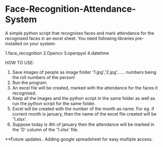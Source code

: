 # Face-Recognition-Attendance-System
A simple python script that recognises faces and mark attendance for the recognised faces in an excel sheet.
You need following libraries pre-installed on your system:

1.face_recognition
2.Opencv
3.openpyxl
4.datetime

HOW TO USE:
1. Save images of people as image folder '1.jpg','2.jpg'...... numbers being the roll numbers of the person!
2. Run the program.
3. An excel file will be created, marked with the attendance for the faces it recognised.
4. Keep all the images and the python script in the same folder as well as run the python script for the same folder.
5. Excel will be created with the number of the month as name. For eg. if current month is january, then the name of the excel        file created will be '1.xlsx'.
6. Suppose today is 4th of january then the attendance will be marked in the 'D' column of the '1.xlsx' file.


**Future updates..
Adding google spreadsheet for easy multiple access.
